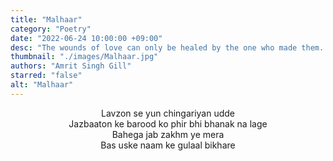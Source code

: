 ```yaml
---
title: "Malhaar"
category: "Poetry"
date: "2022-06-24 10:00:00 +09:00"
desc: "The wounds of love can only be healed by the one who made them. Join Amrit in his Malhaar where he describes his sentiments."
thumbnail: "./images/Malhaar.jpg"
authors: "Amrit Singh Gill"
starred: "false"
alt: "Malhaar"
---
```


<p style="text-align: center;align:center;">
Lavzon se yun chingariyan udde <br>
Jazbaaton ke barood ko phir bhi bhanak na lage <br>
Bahega jab zakhm ye mera <br>
Bas uske naam ke gulaal bikhare <br>
</p>
